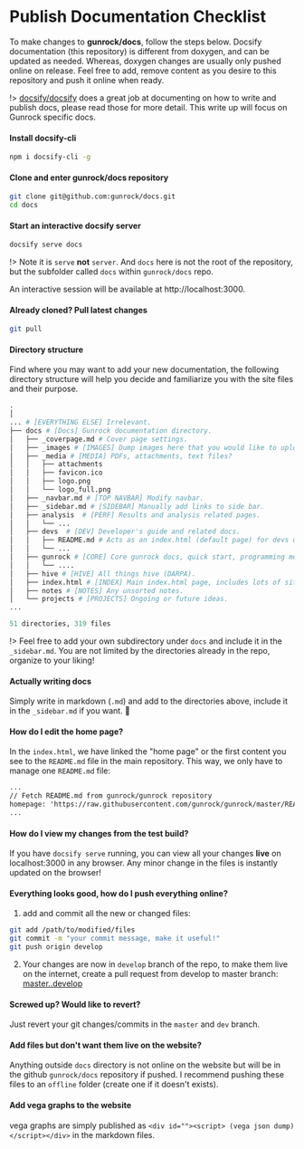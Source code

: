 # Publish Documentation Checklist
To make changes to **gunrock/docs**, follow the steps below. Docsify documentation (this repository) is different from doxygen, and can be updated as needed. Whereas, doxygen changes are usually only pushed online on release. Feel free to add, remove content as you desire to this repository and push it online when ready.

!> [docsify/docsify](https://docsify.js.org/#/quickstart) does a great job at documenting on how to write and publish docs, please read those for more detail. This write up will focus on Gunrock specific docs.

#### Install docsify-cli
```bash
npm i docsify-cli -g
```

#### Clone and enter gunrock/docs repository
```bash
git clone git@github.com:gunrock/docs.git
cd docs
```

#### Start an interactive docsify server
```bash
docsify serve docs
```
!> Note it is `serve` **not** `server`. And `docs` here is not the root of the repository, but the subfolder called `docs` within `gunrock/docs` repo.

An interactive session will be available at http://localhost:3000.

#### Already cloned? Pull latest changes
```bash
git pull
```

#### Directory structure
Find where you may want to add your new documentation, the following directory structure will help you decide and familiarize you with the site files and their purpose.
```python
.
│
... # [EVERYTHING ELSE] Irrelevant.
├── docs # [Docs] Gunrock documentation directory.
│   ├── _coverpage.md # Cover page settings.
│   ├── _images # [IMAGES] Dump images here that you would like to upload and include in docs.
│   ├── _media # [MEDIA] PDFs, attachments, text files?
│   │   ├── attachments
│   │   ├── favicon.ico
│   │   ├── logo.png
│   │   └── logo_full.png
│   ├── _navbar.md # [TOP NAVBAR] Modify navbar.
│   ├── _sidebar.md # [SIDEBAR] Manually add links to side bar.
│   ├── analysis  # [PERF] Results and analysis related pages.
│   │   └── ...
│   ├── devs  # [DEV] Developer's guide and related docs.
│   │   ├── README.md # Acts as an index.html (default page) for devs directory.
│   │   └── ...
│   ├── gunrock # [CORE] Core gunrock docs, quick start, programming model, etc.
│   │   └── ....
│   ├── hive # [HIVE] All things hive (DARPA).
│   ├── index.html # [INDEX] Main index.html page, includes lots of site settings and used for adding plugins, scripts, vega, mathjax includes, etc.
│   ├── notes # [NOTES] Any unsorted notes.
│   └── projects # [PROJECTS] Ongoing or future ideas.
...

51 directories, 319 files
```

!> Feel free to add your own subdirectory under `docs` and include it in the `_sidebar.md`. You are not limited by the directories already in the repo, organize to your liking!

#### Actually writing docs
Simply write in markdown (`.md`) and add to the directories above, include it in the `_sidebar.md` if you want. :tada:

#### How do I edit the home page?
In the `index.html`, we have linked the "home page" or the first content you see to the `README.md` file in the main repository. This way, we only have to manage one `README.md` file:
```html
...
// Fetch README.md from gunrock/gunrock repository
homepage: 'https://raw.githubusercontent.com/gunrock/gunrock/master/README.md',
...
```

#### How do I view my changes from the test build?
If you have `docsify serve` running, you can view all your changes **live** on localhost:3000 in any browser. Any minor change in the files is instantly updated on the browser!


#### Everything looks good, how do I push everything online?

1. add and commit all the new or changed files:
```bash
git add /path/to/modified/files
git commit -m "your commit message, make it useful!"
git push origin develop
```
2. Your changes are now in `develop` branch of the repo, to make them live on the internet, create a pull request from develop to master branch: [master..develop](https://github.com/gunrock/docsify/compare/master...gunrock:develop)

#### Screwed up? Would like to revert?
Just revert your git changes/commits in the `master` and `dev` branch.

#### Add files but don't want them live on the website?
Anything outside `docs` directory is not online on the website but will be in the github `gunrock/docs` repository if pushed. I recommend pushing these files to an `offline` folder (create one if it doesn't exists).

#### Add vega graphs to the website
vega graphs are simply published as `<div id=""><script> (vega json dump) </script></div>` in the markdown files.
